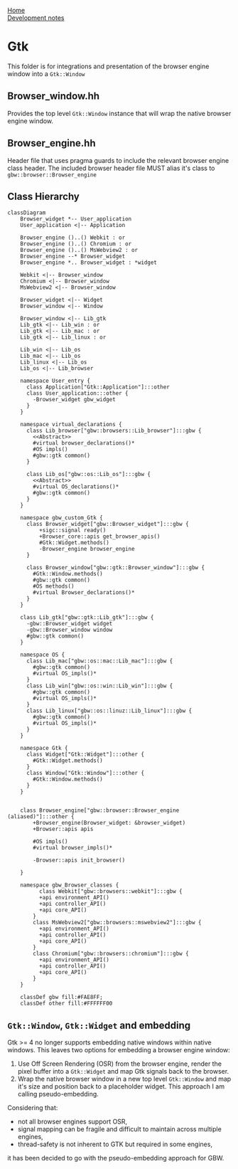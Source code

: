 [Home](../../#development)<br>
[Development notes](..)

# Gtk
This folder is for integrations and presentation of the browser engine window into a `Gtk::Window`

## Browser_window.hh
Provides the top level `Gtk::Window` instance that will wrap the native browser engine window.

## Browser_engine.hh
Header file that uses pragma guards to include the relevant browser engine class header. The included browser header file MUST alias it's class to `gbw::browser::Browser_engine`

## Class Hierarchy
```mermaid
classDiagram
    Browser_widget *-- User_application
    User_application <|-- Application

    Browser_engine ()..() Webkit : or
    Browser_engine ()..() Chromium : or
    Browser_engine ()..() MsWebview2 : or
    Browser_engine --* Browser_widget
    Browser_engine *.. Browser_widget : *widget

    Webkit <|-- Browser_window
    Chromium <|-- Browser_window
    MsWebview2 <|-- Browser_window
    
    Browser_widget <|-- Widget
    Browser_window <|-- Window
    
    Browser_window <|-- Lib_gtk
    Lib_gtk <|-- Lib_win : or
    Lib_gtk <|-- Lib_mac : or
    Lib_gtk <|-- Lib_linux : or
    
    Lib_win <|-- Lib_os
    Lib_mac <|-- Lib_os
    Lib_linux <|-- Lib_os
    Lib_os <|-- Lib_browser
    
    namespace User_entry {
      class Application["Gtk::Application"]:::other
      class User_application:::other {
        -Browser_widget gbw_widget
      }
    }
    
    namespace virtual_declarations {
      class Lib_browser["gbw::browsers::Lib_browser"]:::gbw {
        <<Abstract>> 
        #virtual browser_declarations()*
        #OS impls()
        #gbw::gtk common()
      } 
      
      class Lib_os["gbw::os::Lib_os"]:::gbw {
        <<Abstract>>
        #virtual OS_declarations()*
        #gbw::gtk common()
      }
    }

    namespace gbw_custom_Gtk {
      class Browser_widget["gbw::Browser_widget"]:::gbw {
          +sigc::signal ready()
          +Browser_core::apis get_browser_apis()
          #Gtk::Widget.methods()
          -Browser_engine browser_engine
      }

      class Browser_window["gbw::gtk::Browser_window"]:::gbw {
        #Gtk::Window.methods()
        #gbw::gtk common()
        #OS methods()
        #virtual Browser_declarations()*
      }
    }

    class Lib_gtk["gbw::gtk::Lib_gtk"]:::gbw {
      -gbw::Browser_widget widget
      -gbw::Browser_window window
      #gbw::gtk common()
    }

    namespace OS {
      class Lib_mac["gbw::os::mac::Lib_mac"]:::gbw {
        #gbw::gtk common()
        #virtual OS_impls()*
      }
      class Lib_win["gbw::os::win::Lib_win"]:::gbw {
        #gbw::gtk common()
        #virtual OS_impls()*
      }
      class Lib_linux["gbw::os::linuz::Lib_linux"]:::gbw {
        #gbw::gtk common()
        #virtual OS_impls()*
      }
    }

    namespace Gtk {
      class Widget["Gtk::Widget"]:::other {
        #Gtk::Widget.methods()
      }
      class Window["Gtk::Window"]:::other {
        #Gtk::Window.methods()
      }
    }


    class Browser_engine["gbw::browser::Browser_engine (aliased)"]:::other {
        +Browser_engine(Browser_widget: &browser_widget)
        +Browser::apis apis

        #OS impls()
        #virtual browser_impls()*
        
        -Browser::apis init_browser()
        
    }

    namespace gbw_Browser_classes {
          class Webkit["gbw::browsers::webkit"]:::gbw {
          +api environment_API()
          +api controller_API()
          +api core_API()
        }
        class MsWebview2["gbw::browsers::mswebview2"]:::gbw {
          +api environment_API()
          +api controller_API()
          +api core_API()
        }
        class Chromium["gbw::browsers::chromium"]:::gbw {
          +api environment_API()
          +api controller_API()
          +api core_API()
        }
    }

    classDef gbw fill:#FAE8FF; 
    classDef other fill:#FFFFFF00
```





    
    

    
    

    
    

## `Gtk::Window`, `Gtk::Widget` and embedding
Gtk >= 4 no longer supports embedding native windows within native windows. This leaves two options for embedding a browser engine window:
1) Use Off Screen Rendering (OSR) from the browser engine, render the pixel buffer into a `Gtk::Widget` and map Gtk signals back to the browser.
2) Wrap the native browser window in a new top level `Gtk::Window` and map it's size and position back to a placeholder widget. This approach I am calling pseudo-embedding.

Considering that:
- not all browser engines support OSR, 
- signal mapping can be fragile and difficult to maintain across multiple engines,
- thread-safety is not inherent to GTK but required in some engines,

it has been decided to go with the pseudo-embedding approach for GBW.
